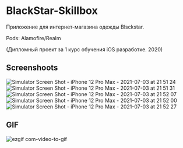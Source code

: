 # BlackStar-Skillbox
Приложение для интернет-магазина одежды Blsckstar.

Pods: Alamofire/Realm

(Дипломный проект за 1 курс обучения iOS разработке. 2020)
## Screenshoots
![Simulator Screen Shot - iPhone 12 Pro Max - 2021-07-03 at 21 51 24](https://user-images.githubusercontent.com/64838767/124354482-8bbeda80-dc4f-11eb-93a6-309ba4c6b533.png)
![Simulator Screen Shot - iPhone 12 Pro Max - 2021-07-03 at 21 51 31](https://user-images.githubusercontent.com/64838767/124354486-8f526180-dc4f-11eb-8804-af1891610421.png)
![Simulator Screen Shot - iPhone 12 Pro Max - 2021-07-03 at 21 52 07](https://user-images.githubusercontent.com/64838767/124354497-a09b6e00-dc4f-11eb-9ef7-000c44386f32.png)
![Simulator Screen Shot - iPhone 12 Pro Max - 2021-07-03 at 21 52 00](https://user-images.githubusercontent.com/64838767/124354498-a4c78b80-dc4f-11eb-9ec9-2027a2b13f46.png)
![Simulator Screen Shot - iPhone 12 Pro Max - 2021-07-03 at 21 52 27](https://user-images.githubusercontent.com/64838767/124354540-d6d8ed80-dc4f-11eb-845c-cc9a54ea9a1b.png)
## GIF
![ezgif com-video-to-gif](https://user-images.githubusercontent.com/64838767/124354275-a2186680-dc4e-11eb-8b55-4c4301c97dbe.gif)
